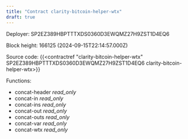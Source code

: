 ```yaml
---
title: "Contract clarity-bitcoin-helper-wtx"
draft: true
---
```

Deployer: SP2EZ389HBPTTTXDS0360D3EWQMZ27H9ZST1D4EQ6


 



Block height: 166125 (2024-09-15T22:14:57.000Z)

Source code: {{<contractref "clarity-bitcoin-helper-wtx" SP2EZ389HBPTTTXDS0360D3EWQMZ27H9ZST1D4EQ6 clarity-bitcoin-helper-wtx>}}

Functions:

* concat-header _read_only_
* concat-in _read_only_
* concat-ins _read_only_
* concat-out _read_only_
* concat-outs _read_only_
* concat-var _read_only_
* concat-wtx _read_only_
